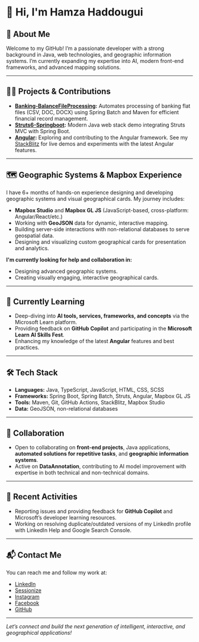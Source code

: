 # 👋 Hi, I'm Hamza Haddougui

## 🚀 About Me

Welcome to my GitHub! I’m a passionate developer with a strong background in Java, web technologies, and geographic information systems. I’m currently expanding my expertise into AI, modern front-end frameworks, and advanced mapping solutions.

---

## 🧑‍💻 Projects & Contributions

- **[Banking-BalanceFileProcessing](https://github.com/haddouguihamza/Banking-BalanceFileProcessing):** Automates processing of banking flat files (CSV, DOC, DOCX) using Spring Batch and Maven for efficient financial record management.
- **[Struts6-Springboot](https://github.com/haddouguihamza/Struts6-Springboot):** Modern Java web stack demo integrating Struts MVC with Spring Boot.
- **[Angular](https://github.com/angular/angular):** Exploring and contributing to the Angular framework. See my [StackBlitz](https://stackblitz.com/) for live demos and experiments with the latest Angular features.

---

## 🗺️ Geographic Systems & Mapbox Experience

I have 6+ months of hands-on experience designing and developing geographic systems and visual geographical cards. My journey includes:

- **Mapbox Studio** and **Mapbox GL JS** (JavaScript-based, cross-platform: Angular/React/etc.)
- Working with **GeoJSON** data for dynamic, interactive mapping.
- Building server-side interactions with non-relational databases to serve geospatial data.
- Designing and visualizing custom geographical cards for presentation and analytics.

**I'm currently looking for help and collaboration in:**  
- Designing advanced geographic systems.
- Creating visually engaging, interactive geographical cards.

---

## 🌱 Currently Learning

- Deep-diving into **AI tools, services, frameworks, and concepts** via the Microsoft Learn platform.
- Providing feedback on **GitHub Copilot** and participating in the **Microsoft Learn AI Skills Fest**.
- Enhancing my knowledge of the latest **Angular** features and best practices.

---

## 🛠️ Tech Stack

- **Languages:** Java, TypeScript, JavaScript, HTML, CSS, SCSS
- **Frameworks:** Spring Boot, Spring Batch, Struts, Angular, Mapbox GL JS
- **Tools:** Maven, Git, GitHub Actions, StackBlitz, Mapbox Studio
- **Data:** GeoJSON, non-relational databases

---

## 🤝 Collaboration

- Open to collaborating on **front-end projects**, Java applications, **automated solutions for repetitive tasks**, and **geographic information systems**.
- Active on **DataAnnotation**, contributing to AI model improvement with expertise in both technical and non-technical domains.

---

## 📢 Recent Activities

- Reporting issues and providing feedback for **GitHub Copilot** and Microsoft’s developer learning resources.
- Working on resolving duplicate/outdated versions of my LinkedIn profile with LinkedIn Help and Google Search Console.

---

## 📬 Contact Me

You can reach me and follow my work at:
- [LinkedIn](https://www.linkedin.com/in/haddougui-hamza/?locale=en_US)
- [Sessionize](https://sessionize.com/haddouguihamza)
- [Instagram](https://www.instagram.com/hamzouzi_1/)
- [Facebook](https://web.facebook.com/profile.php?id=100093904356474)
- [GitHub](https://github.com/haddouguihamza)

---

*Let’s connect and build the next generation of intelligent, interactive, and geographical applications!*
